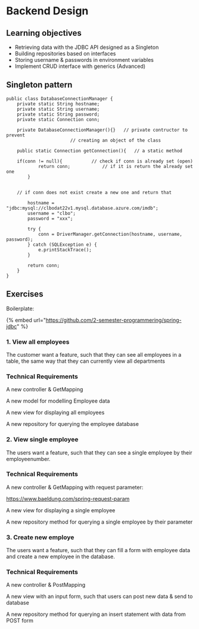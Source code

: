 # Backend Design


## **Learning objectives**

* Retrieving data with the JDBC API designed as a Singleton
* Building repositories based on interfaces
* Storing username & passwords in environment variables
* Implement CRUD interface with generics (Advanced)

## Singleton pattern

```
public class DatabaseConnectionManager {
    private static String hostname;
    private static String username;
    private static String password;
    private static Connection conn;

    private DatabaseConnectionManager(){} 	// private contructor to prevent 
						// creating an object of the class

    public static Connection getConnection(){	// a static method
        
	if(conn != null){			// check if conn is already set (open)
            return conn;			// if it is return the already set one
        }


	// if conn does not exist create a new one and return that

        hostname = "jdbc:mysql://clbodat22v1.mysql.database.azure.com/imdb";
        username = "clbo";
        password = "xxx";

        try {
            conn = DriverManager.getConnection(hostname, username, password);
        } catch (SQLException e) {
            e.printStackTrace();
        }

        return conn;
    }
}

```


## Exercises

Boilerplate:

{% embed url="https://github.com/2-semester-programmering/spring-jdbc" %}

### 1. View all employees

The customer want a feature, such that they can see all employees in a table, the same way that they can currently view all departments

### Technical Requirements

A new controller & GetMapping

A new model for modelling Employee data

A new view for displaying all employees

A new repository for querying the employee database

### 2. View single employee

The users want a feature, such that they can see a single employee by their employeenumber.

### Technical Requirements

A new controller & GetMapping with request parameter:

https://www.baeldung.com/spring-request-param

A new view for displaying a single employee

A new repository method for querying a single employee by their parameter

### 3. Create new employe

The users want a feature, such that they can fill a form with employee data and create a new employee in the database.

### Technical Requirements

A new controller & PostMapping

A new view with an input form, such that users can post new data & send to database

A new repository method for querying an insert statement with data from POST form

<!--
## Advanced: Building a Pokedex

The data can be found here:

{% embed url="https://github.com/2-semester-programmering/dat22v1_assets/blob/main/pokedex.sql" %}
pokedex.sql
{% endembed %}



**Reflect before engineering:**

**1. What are the contents of the data-set?**

**2. What are the semantics (meaning) of the data-set?**

**3. How can we build a model (java class) that represents each entity?**

**Exercises:**

* Create a new database schema for the data
* Create a table for the data
* Insert the data
* Build the following views that displays:
  * How many pokemon exists pr. primary type?
  * What are the average defence for all pokemon?
  * What are the average hp for (primary) grass types?
  * How many fire pokemon has higher hp than the average pokemon?
  * What primary type are the fastest?
-->
